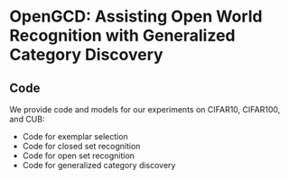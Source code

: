 # OpenGCD: Assisting Open World Recognition with Generalized Category Discovery

## Code
We provide code and models for our experiments on CIFAR10, CIFAR100, and CUB:
* Code for exemplar selection
* Code for closed set recognition
* Code for open set recognition
* Code for generalized category discovery
